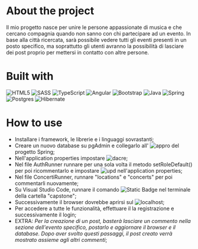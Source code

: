 # About the project
Il mio progetto nasce per unire le persone appassionate di musica e che cercano compagnia quando non sanno con chi partecipare ad un evento. 
In base alla città ricercata, sarà possibile vedere tutti gli eventi presenti in un posto specifico, ma soprattutto gli utenti avranno la possibilità di lasciare dei post proprio per mettersi in contatto con altre persone.

# Built with
![HTML5](https://img.shields.io/badge/html5-%23E34F26.svg?style=for-the-badge&logo=html5&logoColor=white)
![SASS](https://img.shields.io/badge/SASS-hotpink.svg?style=for-the-badge&logo=SASS&logoColor=white)
![TypeScript](https://img.shields.io/badge/typescript-%23007ACC.svg?style=for-the-badge&logo=typescript&logoColor=white)
![Angular](https://img.shields.io/badge/angular-%23DD0031.svg?style=for-the-badge&logo=angular&logoColor=white)
![Bootstrap](https://img.shields.io/badge/bootstrap-%238511FA.svg?style=for-the-badge&logo=bootstrap&logoColor=white)
![Java](https://img.shields.io/badge/Java-ED8B00?style=for-the-badge&logo=buy-me-a-coffee&logoColor=white")
![Spring](https://img.shields.io/badge/spring-%236DB33F.svg?style=for-the-badge&logo=spring&logoColor=white)
![Postgres](https://img.shields.io/badge/postgres-%23316192.svg?style=for-the-badge&logo=postgresql&logoColor=white)
![Hibernate](https://img.shields.io/badge/Hibernate-59666C?style=for-the-badge&logo=Hibernate&logoColor=white)

# How to use
- Installare i framework, le librerie e i linguaggi sovrastanti;
- Creare un nuovo database su pgAdmin e collegarlo all' ![appro](https://img.shields.io/badge/application.properties-198753) del progetto Spring;
- Nell'application properties impostare ![dacre](https://img.shields.io/badge/drop%20and%20create-198753);
- Nel file AuthRunner runnare per una sola volta il metodo setRoleDefault() per poi ricommentarlo e impostare ![upd](https://img.shields.io/badge/update-198753) nell'application properties;
- Nel file ConcertiRunner, runnare "locations" e "concerts" per poi commentarli nuovamente;
- Su Visual Studio Code, runnare il comando ![Static Badge](https://img.shields.io/badge/ng%20s%20-o?logoColor=198753) nel terminale della cartella "capstone";
- Successivamente il browser dovrebbe aprirsi sul ![localhost](https://img.shields.io/badge/http://localhost:4200-198753);
- Per accedere a tutte le funzionalità, effettuare il la registrazione e successivamente il login;
- EXTRA: *Per la creazione di un post, basterà lasciare un commento nella sezione dell'evento specifico, postarlo e aggiornare il browser e il database. Dopo aver svolto questi passaggi, il post creato verrà mostrato assieme agli altri commenti*;
